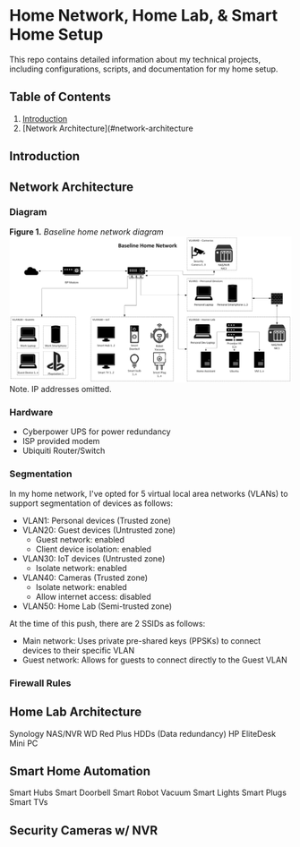 # Home Network, Home Lab, & Smart Home Setup
This repo contains detailed information about my technical projects, including configurations, scripts, and documentation for my home setup.

## Table of Contents
1. [Introduction](#introduction)
2. [Network Architecture](#network-architecture


## Introduction


## Network Architecture
### Diagram
**Figure 1.**
*Baseline home network diagram*
![Baseline home network diagram](/assets/images/Baseline_H_Network.png)
Note. IP addresses omitted.

### Hardware
- Cyberpower UPS for power redundancy
- ISP provided modem
- Ubiquiti Router/Switch

### Segmentation
In my home network, I've opted for 5 virtual local area networks (VLANs) to support segmentation of devices as follows: 
- VLAN1: Personal devices (Trusted zone)
- VLAN20: Guest devices (Untrusted zone)
  - Guest network: enabled
  - Client device isolation: enabled
- VLAN30: IoT devices (Untrusted zone)
  - Isolate network: enabled
- VLAN40: Cameras (Trusted zone)
  - Isolate network: enabled
  - Allow internet access: disabled
- VLAN50: Home Lab (Semi-trusted zone)

At the time of this push, there are 2 SSIDs as follows: 
- Main network: Uses private pre-shared keys (PPSKs) to connect devices to their specific VLAN
- Guest network: Allows for guests to connect directly to the Guest VLAN

### Firewall Rules


## Home Lab Architecture
Synology NAS/NVR
WD Red Plus HDDs (Data redundancy)
HP EliteDesk Mini PC

## Smart Home Automation
Smart Hubs
Smart Doorbell
Smart Robot Vacuum
Smart Lights
Smart Plugs
Smart TVs

## Security Cameras w/ NVR

